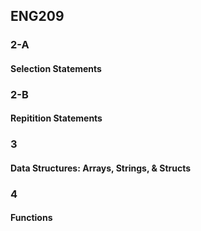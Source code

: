<h2>ENG209</h2>
<span><h3>2-A</h3> <h4>Selection Statements</h4></span>
<span><h3>2-B</h3> <h4>Repitition Statements</h4></span>
<span><h3>3</h3> <h4>Data Structures: Arrays, Strings, & Structs</h4></span>
<span><h3>4</h3> <h4>Functions</h4></span>
